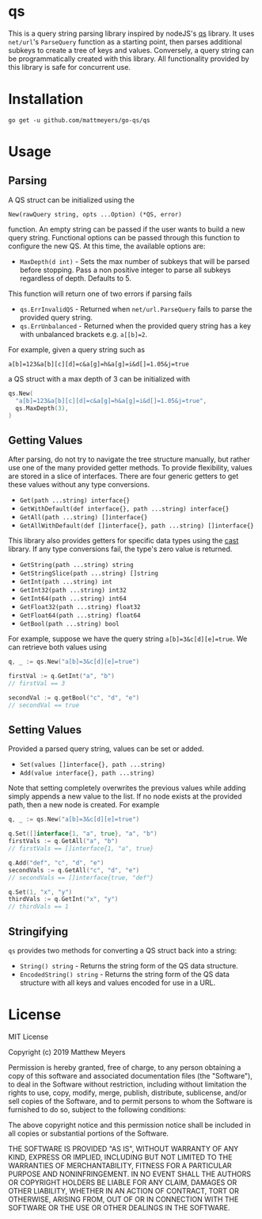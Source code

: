 # qs

This is a query string parsing library inspired by nodeJS's [qs](https://www.npmjs.com/package/qs) library. It uses `net/url`'s `ParseQuery` function as a starting point, then parses additional subkeys to create a tree of keys and values. Conversely, a query string can be programmatically created with this library. All functionality provided by this library is safe for concurrent use.

# Installation

```
go get -u github.com/mattmeyers/go-qs/qs
```

# Usage

## Parsing

A QS struct can be initialized using the
```
New(rawQuery string, opts ...Option) (*QS, error)
```
function. An empty string can be passed if the user wants to build a new query string. Functional options can be passed through this function to configure the new QS. At this time, the available options are:

* `MaxDepth(d int)` - Sets the max number of subkeys that will be parsed before stopping. Pass a non positive integer to parse all subkeys regardless of depth. Defaults to 5.

This function will return one of two errors if parsing fails

* `qs.ErrInvalidQS` - Returned when `net/url.ParseQuery` fails to parse the provided query string.
* `qs.ErrUnbalanced` - Returned when the provided query string has a key with unbalanced brackets e.g. `a[[b]=2`.

For example, given a query string such as
```
a[b]=123&a[b][c][d]=c&a[g]=h&a[g]=i&d[]=1.05&j=true
```
a QS struct with a max depth of 3 can be initialized with

```go
qs.New(
  "a[b]=123&a[b][c][d]=c&a[g]=h&a[g]=i&d[]=1.05&j=true",
  qs.MaxDepth(3),
)
```

## Getting Values

After parsing, do not try to navigate the tree structure manually, but rather use one of the many provided getter methods. To provide flexibility, values are stored in a slice of interfaces. There are four generic getters to get these values without any type conversions.

- `Get(path ...string) interface{}`
- `GetWithDefault(def interface{}, path ...string) interface{}`
- `GetAll(path ...string) []interface{}`
- `GetAllWithDefault(def []interface{}, path ...string) []interface{}`

This library also provides getters for specific data types using the [cast](https://github.com/spf13/cast) library. If any type conversions fail, the type's zero value is returned.

- `GetString(path ...string) string`
- `GetStringSlice(path ...string) []string`
- `GetInt(path ...string) int`
- `GetInt32(path ...string) int32`
- `GetInt64(path ...string) int64`
- `GetFloat32(path ...string) float32`
- `GetFloat64(path ...string) float64`
- `GetBool(path ...string) bool`

For example, suppose we have the query string `a[b]=3&c[d][e]=true`. We can retrieve both values using

```go
q, _ := qs.New("a[b]=3&c[d][e]=true")

firstVal := q.GetInt("a", "b")
// firstVal == 3

secondVal := q.getBool("c", "d", "e")
// secondVal == true
```

## Setting Values

Provided a parsed query string, values can be set or added.

- `Set(values []interface{}, path ...string)`
- `Add(value interface{}, path ...string)`

Note that setting completely overwrites the previous values while adding simply appends a new value to the list. If no node exists at the provided path, then a new node is created. For example

```go
q, _ := qs.New("a[b]=3&c[d][e]=true")

q.Set([]interface{1, "a", true}, "a", "b")
firstVals := q.GetAll("a", "b")
// firstVals == []interface{1, "a", true}

q.Add("def", "c", "d", "e")
secondVals := q.GetAll("c", "d", "e")
// secondVals == []interface{true, "def"}

q.Set(1, "x", "y")
thirdVals := q.GetInt("x", "y")
// thirdVals == 1
```

## Stringifying

`qs` provides two methods for converting a QS struct back into a string:

* `String() string` - Returns the string form of the QS data structure.
* `EncodedString() string` - Returns the string form of the QS data structure with all keys and values encoded for use in a URL.

# License

MIT License

Copyright (c) 2019 Matthew Meyers

Permission is hereby granted, free of charge, to any person obtaining a copy
of this software and associated documentation files (the "Software"), to deal
in the Software without restriction, including without limitation the rights
to use, copy, modify, merge, publish, distribute, sublicense, and/or sell
copies of the Software, and to permit persons to whom the Software is
furnished to do so, subject to the following conditions:

The above copyright notice and this permission notice shall be included in all
copies or substantial portions of the Software.

THE SOFTWARE IS PROVIDED "AS IS", WITHOUT WARRANTY OF ANY KIND, EXPRESS OR
IMPLIED, INCLUDING BUT NOT LIMITED TO THE WARRANTIES OF MERCHANTABILITY,
FITNESS FOR A PARTICULAR PURPOSE AND NONINFRINGEMENT. IN NO EVENT SHALL THE
AUTHORS OR COPYRIGHT HOLDERS BE LIABLE FOR ANY CLAIM, DAMAGES OR OTHER
LIABILITY, WHETHER IN AN ACTION OF CONTRACT, TORT OR OTHERWISE, ARISING FROM,
OUT OF OR IN CONNECTION WITH THE SOFTWARE OR THE USE OR OTHER DEALINGS IN THE
SOFTWARE.
